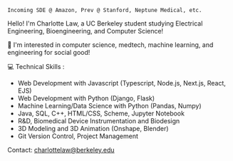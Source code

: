 `Incoming SDE @ Amazon, Prev @ Stanford, Neptune Medical, etc.`

Hello! I'm Charlotte Law, a UC Berkeley student studying Electrical Engineering, Bioengineering, and Computer Science! 

🌱 I'm interested in computer science, medtech, machine learning, and engineering for social good! 

💻 Technical Skills :  
- Web Development with Javascript (Typescript, Node.js, Next.js, React, EJS)
- Web Development with Python (Django, Flask)
- Machine Learning/Data Science with Python (Pandas, Numpy)
- Java, SQL, C++, HTML/CSS, Scheme, Jupyter Notebook
- R&D, Biomedical Device Instrumentation and Biodesign
- 3D Modeling and 3D Animation (Onshape, Blender)
- Git Version Control, Project Management

Contact: charlottelaw@berkeley.edu  

